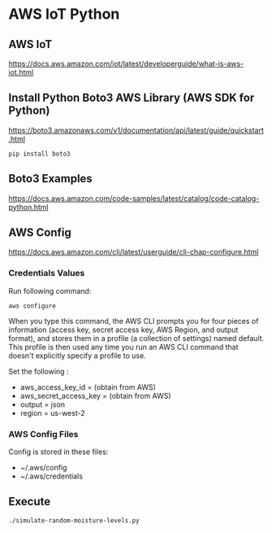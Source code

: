 # AWS IoT Python

## AWS IoT

https://docs.aws.amazon.com/iot/latest/developerguide/what-is-aws-iot.html

## Install Python Boto3 AWS Library (AWS SDK for Python)

https://boto3.amazonaws.com/v1/documentation/api/latest/guide/quickstart.html

	pip install boto3

## Boto3 Examples

https://docs.aws.amazon.com/code-samples/latest/catalog/code-catalog-python.html

## AWS Config

https://docs.aws.amazon.com/cli/latest/userguide/cli-chap-configure.html

### Credentials Values

Run following command:

	aws configure

When you type this command, the AWS CLI prompts you for four pieces of information (access key, secret access key, AWS Region, and output format), and stores them in a profile (a collection of settings) named default. This profile is then used any time you run an AWS CLI command that doesn't explicitly specify a profile to use.

Set the following :

- aws_access_key_id = (obtain from AWS)
- aws_secret_access_key = (obtain from AWS)
- output = json
- region = us-west-2

### AWS Config Files

Config is stored in these files:

- ~/.aws/config
- ~/.aws/credentials

## Execute

	./simulate-random-moisture-levels.py 
